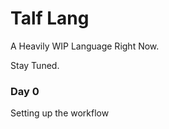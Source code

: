 Talf Lang
==============================

A Heavily WIP Language Right Now.

Stay Tuned.

### Day 0
Setting up the workflow
